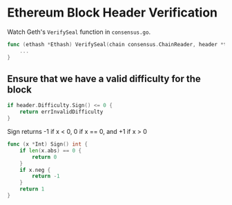 # Ethereum Block Header Verification

Watch Geth's `VerifySeal` function in `consensus.go`.

```go
func (ethash *Ethash) VerifySeal(chain consensus.ChainReader, header *types.Header) error {
	...
}
```

## Ensure that we have a valid difficulty for the block
```go
if header.Difficulty.Sign() <= 0 {
	return errInvalidDifficulty
}
```

Sign returns -1 if x <  0, 0 if x == 0, and +1 if x >  0

```go
func (x *Int) Sign() int {
	if len(x.abs) == 0 {
		return 0
	}
	if x.neg {
		return -1
	}
	return 1
}
```



<!--
## TODO
* Change Title
  * Keywords: relay, ethash, 2-way-peg, new opcode, modified merkle patricia trie proof, rlp
-->
